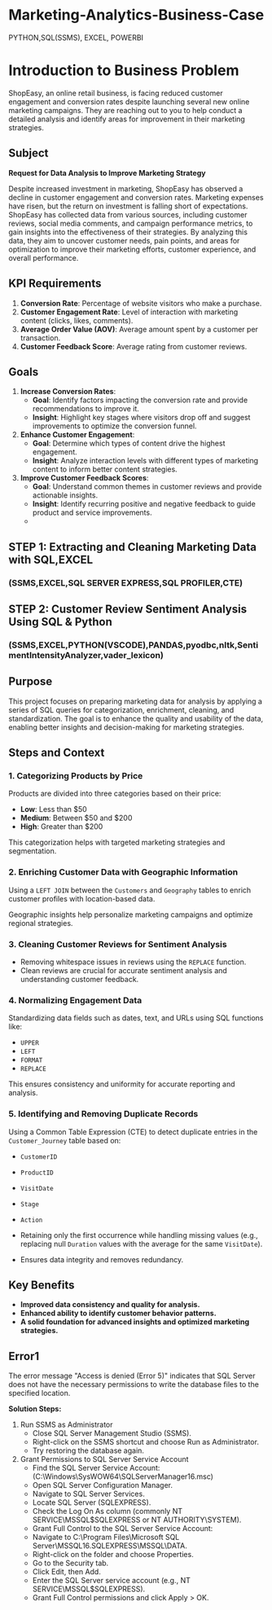 # Marketing-Analytics-Business-Case
PYTHON,SQL(SSMS), EXCEL, POWERBI

# Introduction to Business Problem

ShopEasy, an online retail business, is facing reduced customer engagement and conversion rates despite launching several new online marketing campaigns. They are reaching out to you to help conduct a detailed analysis and identify areas for improvement in their marketing strategies.

## Subject
**Request for Data Analysis to Improve Marketing Strategy**

Despite increased investment in marketing, ShopEasy has observed a decline in customer engagement and conversion rates. Marketing expenses have risen, but the return on investment is falling short of expectations. ShopEasy has collected data from various sources, including customer reviews, social media comments, and campaign performance metrics, to gain insights into the effectiveness of their strategies. By analyzing this data, they aim to uncover customer needs, pain points, and areas for optimization to improve their marketing efforts, customer experience, and overall performance.


## KPI Requirements
1. **Conversion Rate**: Percentage of website visitors who make a purchase.
2. **Customer Engagement Rate**: Level of interaction with marketing content (clicks, likes, comments).
3. **Average Order Value (AOV)**: Average amount spent by a customer per transaction.
4. **Customer Feedback Score**: Average rating from customer reviews.

## Goals
1. **Increase Conversion Rates**:
   - **Goal**: Identify factors impacting the conversion rate and provide recommendations to improve it.
   - **Insight**: Highlight key stages where visitors drop off and suggest improvements to optimize the conversion funnel.
2. **Enhance Customer Engagement**:
   - **Goal**: Determine which types of content drive the highest engagement.
   - **Insight**: Analyze interaction levels with different types of marketing content to inform better content strategies.
3. **Improve Customer Feedback Scores**:
   - **Goal**: Understand common themes in customer reviews and provide actionable insights.
   - **Insight**: Identify recurring positive and negative feedback to guide product and service improvements.
   - 
## STEP 1: Extracting and Cleaning Marketing Data with SQL,EXCEL
### (SSMS,EXCEL,SQL SERVER EXPRESS,SQL PROFILER,CTE)
## STEP 2: Customer Review Sentiment Analysis Using SQL & Python
### (SSMS,EXCEL,PYTHON(VSCODE),PANDAS,pyodbc,nltk,SentimentIntensityAnalyzer,vader_lexicon)

## Purpose

This project focuses on preparing marketing data for analysis by applying a series of SQL queries for categorization, enrichment, cleaning, and standardization. The goal is to enhance the quality and usability of the data, enabling better insights and decision-making for marketing strategies.

## Steps and Context

### 1. **Categorizing Products by Price**

Products are divided into three categories based on their price:
- **Low**: Less than $50
- **Medium**: Between $50 and $200
- **High**: Greater than $200

This categorization helps with targeted marketing strategies and segmentation.

### 2. **Enriching Customer Data with Geographic Information**

Using a `LEFT JOIN` between the `Customers` and `Geography` tables to enrich customer profiles with location-based data.

Geographic insights help personalize marketing campaigns and optimize regional strategies.

### 3. **Cleaning Customer Reviews for Sentiment Analysis**

- Removing whitespace issues in reviews using the `REPLACE` function.
- Clean reviews are crucial for accurate sentiment analysis and understanding customer feedback.

### 4. **Normalizing Engagement Data**

Standardizing data fields such as dates, text, and URLs using SQL functions like:
- `UPPER`
- `LEFT`
- `FORMAT`
- `REPLACE`

This ensures consistency and uniformity for accurate reporting and analysis.

### 5. **Identifying and Removing Duplicate Records**

Using a Common Table Expression (CTE) to detect duplicate entries in the `Customer_Journey` table based on:
- `CustomerID`
- `ProductID`
- `VisitDate`
- `Stage`
- `Action`

- Retaining only the first occurrence while handling missing values (e.g., replacing null `Duration` values with the average for the same `VisitDate`).
- Ensures data integrity and removes redundancy.

## Key Benefits

- **Improved data consistency and quality for analysis.**
- **Enhanced ability to identify customer behavior patterns.**
- **A solid foundation for advanced insights and optimized marketing strategies.**
  
## Error1

The error message "Access is denied (Error 5)" indicates that SQL Server does not have the necessary permissions to write the database files to the specified location.

**Solution Steps:**
1. Run SSMS as Administrator
   - Close SQL Server Management Studio (SSMS).
   - Right-click on the SSMS shortcut and choose Run as Administrator.
   - Try restoring the database again.
2. Grant Permissions to SQL Server Service Account
   - Find the SQL Server Service Account:(C:\Windows\SysWOW64\SQLServerManager16.msc)
   - Open SQL Server Configuration Manager.
   - Navigate to SQL Server Services.
   - Locate SQL Server (SQLEXPRESS).
   - Check the Log On As column (commonly NT SERVICE\MSSQL$SQLEXPRESS or NT AUTHORITY\SYSTEM).
   - Grant Full Control to the SQL Server Service Account:
   - Navigate to C:\Program Files\Microsoft SQL Server\MSSQL16.SQLEXPRESS\MSSQL\DATA.
   - Right-click on the folder and choose Properties.
   - Go to the Security tab.
   - Click Edit, then Add.
   - Enter the SQL Server service account (e.g., NT SERVICE\MSSQL$SQLEXPRESS).
   - Grant Full Control permissions and click Apply > OK.


